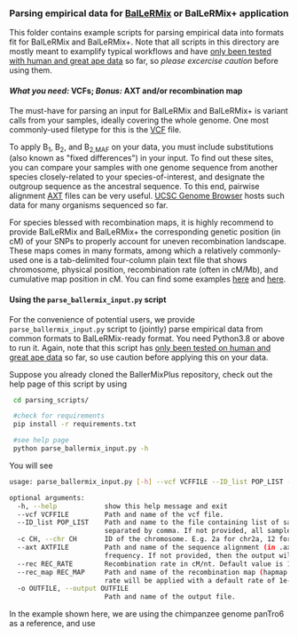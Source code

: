 ### Parsing empirical data for [BalLeRMix](https://github.com/bioXiaoheng/BalLeRMix) or BalLeRMix+ application

This folder contains example scripts for parsing empirical data into formats fit for BalLeRMix and BalLeRMix+. Note that all scripts in this directory are mostly meant to examplify typical workflows and have <u>only been tested with human and great ape data</u> so far, so *please excercise caution* before using them.

#### *What you need:* VCFs; *Bonus:* AXT and/or recombination map
 
 The must-have for parsing an input for BalLeRMix and BalLeRMix+ is variant calls from your samples, ideally covering the whole genome. One most commonly-used filetype for this is the [VCF](https://faculty.washington.edu/browning/beagle/intro-to-vcf.html) file. 

 To apply B<sub>1</sub>, B<sub>2</sub>, and B<sub>2,MAF</sub> on your data, you must include substitutions (also known as \"fixed differences\") in your input. To find out these sites, you can compare your samples with one genome sequence from another species closely-related to your species-of-interest, and designate the outgroup sequence as the ancestral sequence. To this end, pairwise alignment [AXT](https://genomebrowser.wustl.edu/goldenPath/help/axt.html) files can be very useful. [UCSC Genome Browser](https://hgdownload.soe.ucsc.edu/downloads.html) hosts such data for many organisms sequenced so far. 

 For species blessed with recombination maps, it is highly recommend to provide BalLeRMix and BalLeRMix+ the corresponding genetic position (in cM) of your SNPs to properly account for uneven recombination landscape. These maps comes in many formats, among which a relatively commonly-used one is a tab-delimited four-column plain text file that shows chromosome, physical position, recombination rate (often in cM/Mb), and cumulative map position in cM. You can find some examples [here](https://github.com/cflerin/dog_recombination) and [here](https://github.com/popgenmethods/pyrho#make_table).

#### Using the `parse_ballermix_input.py` script

 For the convenience of potential users, we provide `parse_ballermix_input.py` script to (jointly) parse empirical data from common formats to BalLeRMix-ready format. You need Python3.8 or above to run it. Again, note that this script has <u>only been tested on human and great ape data</u> so far, so use caution before applying this on your data.

 Suppose you already cloned the BallerMixPlus repository, check out the help page of this script by using

```Bash
 cd parsing_scripts/

 #check for requirements
 pip install -r requirements.txt

 #see help page
 python parse_ballermix_input.py -h

```
 You will see

```Bash
usage: parse_ballermix_input.py [-h] --vcf VCFFILE --ID_list POP_LIST -c CH [--axt AXTFILE] [--rec REC_RATE] [--rec_map REC_MAP] -o OUTFILE

optional arguments:
  -h, --help            show this help message and exit
  --vcf VCFFILE         Path and name of the vcf file.
  --ID_list POP_LIST    Path and name to the file containing list of sample IDs (identical to their column names in vcf) to be counted,
                        separated by comma. If not provided, all samples in the vcf will be counted.
  -c CH, --chr CH       ID of the chromosome. E.g. 2a for chr2a, 12 for chr12, etc.
  --axt AXTFILE         Path and name of the sequence alignment (in .axt or .axt.gz) for calling substitution and polarizing the allele
                        frequency. If not provided, then the output will only be applicable to B_0maf.
  --rec REC_RATE        Recombination rate in cM/nt. Default value is 1e-6 cM/nt.
  --rec_map REC_MAP     Path and name of the recombination map (hapmap format) of the same sequence. If not provided, a uniform recombination
                        rate will be applied with a default rate of 1e-6 cM/nt. Use "--rec" to specify another rate.
  -o OUTFILE, --output OUTFILE
                        Path and name of the output file.
```


 In the example shown here, we are using the chimpanzee genome panTro6 as a reference, and use